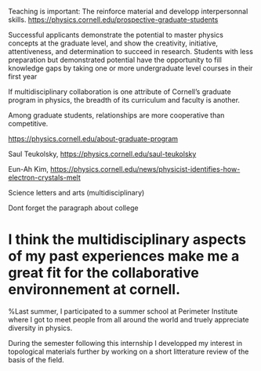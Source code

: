 Teaching is important: The reinforce material and developp interpersonnal skills. https://physics.cornell.edu/prospective-graduate-students

Successful applicants demonstrate the potential to master physics concepts at the graduate level, and show the creativity, initiative, attentiveness, and determination to succeed in research. Students with less preparation but demonstrated potential have the opportunity to fill knowledge gaps by taking one or more undergraduate level courses in their first year

If multidisciplinary collaboration is one attribute of Cornell’s graduate program in physics, the breadth of its curriculum and faculty is another.

Among graduate students, relationships are more cooperative than competitive.

https://physics.cornell.edu/about-graduate-program


Saul Teukolsky, https://physics.cornell.edu/saul-teukolsky

Eun-Ah Kim, https://physics.cornell.edu/news/physicist-identifies-how-electron-crystals-melt


Science letters and arts (multidisciplinary)

Dont forget the paragraph about college

# I think the multidisciplinary aspects of my past experiences make me a great fit for the collaborative environnement at cornell.

%Last summer, I participated to a summer school at Perimeter Institute where I got to meet people from all around the world and truely appreciate diversity in physics. 

During the semester following this internship I developped my interest in topological materials further by working on a short litterature review of the basis of the field. 